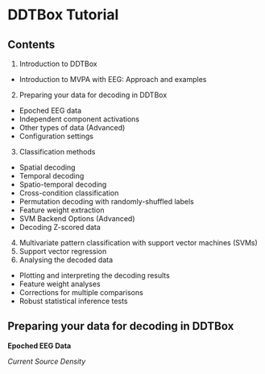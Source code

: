 # DDTBox Tutorial

## Contents

1. Introduction to DDTBox
- Introduction to MVPA with EEG: Approach and examples
2. Preparing your data for decoding in DDTBox
- Epoched EEG data
- Independent component activations
- Other types of data (Advanced)
- Configuration settings
3. Classification methods
- Spatial decoding
- Temporal decoding
- Spatio-temporal decoding
- Cross-condition classification
- Permutation decoding with randomly-shuffled labels
- Feature weight extraction
- SVM Backend Options (Advanced)
- Decoding Z-scored data
4. Multivariate pattern classification with support vector machines (SVMs)
5. Support vector regression
6. Analysing the decoded data
- Plotting and interpreting the decoding results
- Feature weight analyses
- Corrections for multiple comparisons
- Robust statistical inference tests












## Preparing your data for decoding in DDTBox

**Epoched EEG Data**



*Current Source Density*

